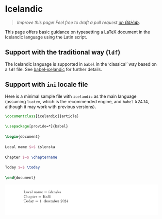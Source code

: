 # Icelandic

<blockquote>
  <p><em>Improve this page! Feel free to draft a pull request <a href="https://github.com/latex3/babel/tree/docs/docs">on GitHub</a></em>.</p>
</blockquote>

This page offers basic guidance on typesetting a LaTeX document in the
Icelandic language using the Latin script.

## Support with the traditional way (`ldf`)

The Icelandic language is supported in `babel` in the ‘classical’ way
based on a `ldf` file. See [babel-icelandic](https://ctan.org/pkg/babel-icelandic)
for further details.

## Support with `ini` locale file

Here is a minimal sample file with `icelandic` as the main language
(assuming `luatex`, which is the recommended engine, and `babel` ≥24.14,
although it may work with previous versions).

```tex
\documentclass[icelandic]{article}

\usepackage[provide=*]{babel}

\begin{document}

Local name $=$ íslenska

Chapter $=$ \chaptername

Today $=$ \today

\end{document}
```

![](../media/locale-icelandic.png)